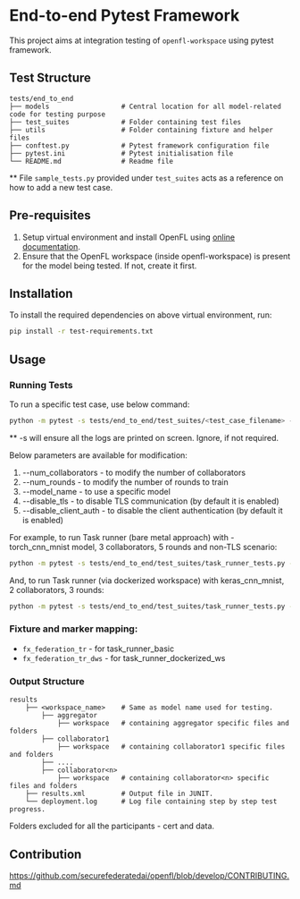 # End-to-end Pytest Framework

This project aims at integration testing of ```openfl-workspace``` using pytest framework.

## Test Structure

```
tests/end_to_end
├── models                  # Central location for all model-related code for testing purpose
├── test_suites             # Folder containing test files
├── utils                   # Folder containing fixture and helper files
├── conftest.py             # Pytest framework configuration file
├── pytest.ini              # Pytest initialisation file
└── README.md               # Readme file
```

** File `sample_tests.py` provided under `test_suites` acts as a reference on how to add a new test case.

## Pre-requisites

1. Setup virtual environment and install OpenFL using [online documentation](https://openfl.readthedocs.io/en/latest/get_started/installation.html).
2. Ensure that the OpenFL workspace (inside openfl-workspace) is present for the model being tested. If not, create it first.

## Installation

To install the required dependencies on above virtual environment, run:

```sh
pip install -r test-requirements.txt
```

## Usage

### Running Tests

To run a specific test case, use below command:

```sh
python -m pytest -s tests/end_to_end/test_suites/<test_case_filename> -k <test_case_name>
```

** -s will ensure all the logs are printed on screen. Ignore, if not required.

Below parameters are available for modification:

1. --num_collaborators <int>   - to modify the number of collaborators
2. --num_rounds <int>          - to modify the number of rounds to train
3. --model_name <str>          - to use a specific model
4. --disable_tls               - to disable TLS communication (by default it is enabled)
5. --disable_client_auth       - to disable the client authentication (by default it is enabled)

For example, to run Task runner (bare metal approach) with - torch_cnn_mnist model, 3 collaborators, 5 rounds and non-TLS scenario:

```sh
python -m pytest -s tests/end_to_end/test_suites/task_runner_tests.py -m task_runner_basic --num_rounds 5 --num_collaborators 3 --model_name torch_cnn_mnist --disable_tls
```

And, to run Task runner (via dockerized workspace) with keras_cnn_mnist, 2 collaborators, 3 rounds:

```sh
python -m pytest -s tests/end_to_end/test_suites/task_runner_tests.py -m task_runner_dockerized_ws --num_rounds 3 --num_collaborators 2 --model_name keras_cnn_mnist
```

### Fixture and marker mapping:

- `fx_federation_tr` - for task_runner_basic
- `fx_federation_tr_dws` - for task_runner_dockerized_ws


### Output Structure

```
results
    ├── <workspace_name>    # Same as model name used for testing.
        ├── aggregator
            ├── workspace   # containing aggregator specific files and folders
        ├── collaborator1
            ├── workspace   # containing collaborator1 specific files and folders
        ├── ....
        ├── collaborator<n>
            ├── workspace   # containing collaborator<n> specific files and folders
    ├── results.xml         # Output file in JUNIT.
    └── deployment.log      # Log file containing step by step test progress.
```
Folders excluded for all the participants - cert and data.

## Contribution

https://github.com/securefederatedai/openfl/blob/develop/CONTRIBUTING.md
